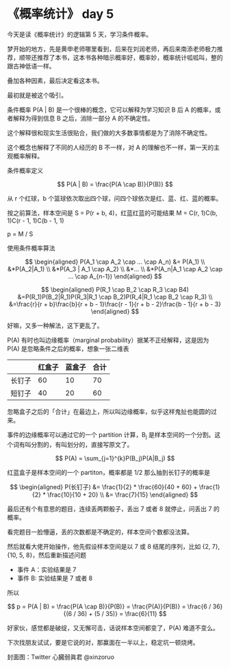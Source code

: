 # 《概率统计》 day 5

今天是读《概率统计》的逻辑第 5 天，学习条件概率。

梦开始的地方，先是黄申老师哪里看到，后来在刘润老师，再后来南添老师极力推荐，顺带还推荐了本书，这本书各种暗示概率好，概率妙，概率统计呱呱叫，整的跟古神低语一样。

叠加各种因素，最后决定看这本书。

最初就是被这个吸引。

条件概率 P(A | B) 是一个很棒的概念，它可以解释为学习知识 B 后 A 的概率，或者解释为得到信息 B 之后，消除一部分 A 的不确定性。

这个解释很和现实生活很贴合，我们做的大多数事情都是为了消除不确定性。

这个概念也解释了不同的人经历的 B 不一样，对 A 的理解也不一样，第一天的主观概率解释。

条件概率定义

$$
P(A | B) = \frac{P(A \cap B)}{P(B)}
$$

从 r 个红球，b 个篮球依次取出四个球，问四个球依次是红、蓝、红、蓝的概率。

按之前算法，样本空间是 S = P(r + b, 4)，红蓝红蓝的可能结果 M = C(r, 1)C(b, 1)C(r - 1, 1)C(b - 1, 1)

p = M / S

使用条件概率算法

$$
\begin{aligned}
P(A_1 \cap A_2 \cap ... \cap A_n) &= P(A_1) \\
&*P(A_2|A_1) \\
&*P(A_3 | A_1 \cap A_2) \\
&*... \\
&*P(A_n|A_1 \cap A_2 \cap ... \cap A_{n-1})
\end{aligned}
$$

$$
\begin{aligned}
P(R_1 \cap B_2 \cap R_3 \cap B4)
&=P(R_1)P(B_2|R_1)P(R_3|R_1 \cap B_2)P(R_4|R_1 \cap B_2 \cap R_3) \\
&=\frac{r}{r + b}\frac{b}{r + b - 1}\frac{r - 1}{r + b - 2}\frac{b - 1}{r + b - 3}
\end{aligned}
$$

好嘛，又多一种解法，这下更乱了。


P(A) 有时也叫边缘概率（marginal probability）据某不正经解释，这是因为 P(A) 是忽略条件之后的概率，想象一张二维表

||红盒子|蓝盒子|合计
|--|--|--|--|
长钉子|60|10|70|
短钉子|40|20|60|

忽略盒子之后的「合计」在最边上，所以叫边缘概率，似乎这样鬼扯也能圆的过来。

事件的边缘概率可以通过它的一个 partition 计算，B<sub>j</sub> 是样本空间的一个分割。这个词有叫分割的，有叫划分的，直接写原文了。

$$
P(A) = \sum_{j=1}^{k}P(B_j)P(A|B_j)
$$

红蓝盒子是样本空间的一个 partiton，概率都是 1/2 那么抽到长钉子的概率是

$$
\begin{aligned}
P(长钉子) &= \frac{1}{2} * \frac{60}{40 + 60} + \frac{1}{2} * \frac{10}{10 + 20} \\
&= \frac{7}{15}
\end{aligned}
$$

最后还有个有意思的题目，连续丢两颗骰子，丢出 7 或者 8 就停止，问丢出 7 的概率。

看完题目一脸懵逼，丢的次数都是不确定的，样本空间个数都没法算。

然后就看大佬开始操作，他先假设样本空间是以 7 或 8 结尾的序列，比如 {2, 7}, {10, 5, 8}，然后重新描述问题

+ 事件 A：实验结果是 7
+ 事件 B: 实验结果是 7 或者 8

所以

$$
p = P(A | B) = \frac{P(A \cap B)}{P(B)} = \frac{P(A)}{P(B)} = \frac{6 / 36}{(6 / 36) + (5 / 35)} = \frac{6}{11}
$$

好家伙，感觉都是破绽，又无懈可击，话说样本空间都变了，P(A) 难道不变么。

下次找朋友试试，要是它说的对，那赢面在一半以上，稳定坑一顿烧烤。

封面图：Twitter 心臓弱眞君 @xinzoruo
